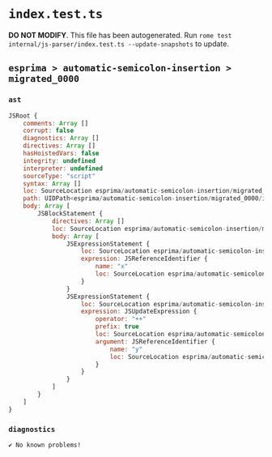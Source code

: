 # `index.test.ts`

**DO NOT MODIFY**. This file has been autogenerated. Run `rome test internal/js-parser/index.test.ts --update-snapshots` to update.

## `esprima > automatic-semicolon-insertion > migrated_0000`

### `ast`

```javascript
JSRoot {
	comments: Array []
	corrupt: false
	diagnostics: Array []
	directives: Array []
	hasHoistedVars: false
	integrity: undefined
	interpreter: undefined
	sourceType: "script"
	syntax: Array []
	loc: SourceLocation esprima/automatic-semicolon-insertion/migrated_0000/input.js 1:0-3:0
	path: UIDPath<esprima/automatic-semicolon-insertion/migrated_0000/input.js>
	body: Array [
		JSBlockStatement {
			directives: Array []
			loc: SourceLocation esprima/automatic-semicolon-insertion/migrated_0000/input.js 1:0-2:5
			body: Array [
				JSExpressionStatement {
					loc: SourceLocation esprima/automatic-semicolon-insertion/migrated_0000/input.js 1:2-1:3
					expression: JSReferenceIdentifier {
						name: "x"
						loc: SourceLocation esprima/automatic-semicolon-insertion/migrated_0000/input.js 1:2-1:3 (x)
					}
				}
				JSExpressionStatement {
					loc: SourceLocation esprima/automatic-semicolon-insertion/migrated_0000/input.js 2:0-2:3
					expression: JSUpdateExpression {
						operator: "++"
						prefix: true
						loc: SourceLocation esprima/automatic-semicolon-insertion/migrated_0000/input.js 2:0-2:3
						argument: JSReferenceIdentifier {
							name: "y"
							loc: SourceLocation esprima/automatic-semicolon-insertion/migrated_0000/input.js 2:2-2:3 (y)
						}
					}
				}
			]
		}
	]
}
```

### `diagnostics`

```
✔ No known problems!

```

